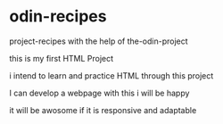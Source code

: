 # odin-recipes
project-recipes with the help of the-odin-project

this is my first HTML Project

i intend to learn and practice HTML through this project

I can develop a webpage with this i will be happy 

it will be awosome if it is responsive and adaptable
